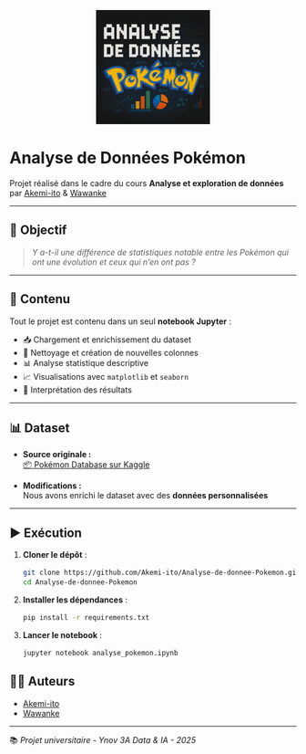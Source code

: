 <p align="center">
  <img src="images/banner.png" alt="Analyse de Données Pokémon" width="200">
</p>

# Analyse de Données Pokémon

Projet réalisé dans le cadre du cours **Analyse et exploration de données**  
par [Akemi-ito](https://github.com/Akemi-ito) & [Wawanke](https://github.com/Wawanke)

---

## 🎯 Objectif

> _Y a-t-il une différence de statistiques notable entre les Pokémon qui ont une évolution et ceux qui n’en ont pas ?_

---

## 🧪 Contenu

Tout le projet est contenu dans un seul **notebook Jupyter** :

- 📥 Chargement et enrichissement du dataset
- 🧼 Nettoyage et création de nouvelles colonnes
- 📊 Analyse statistique descriptive
- 📈 Visualisations avec `matplotlib` et `seaborn`
- 🧠 Interprétation des résultats

---

## 📊 Dataset

- **Source originale :**  
  [📦 Pokémon Database sur Kaggle](https://www.kaggle.com/datasets/mrdew25/pokemon-database/data)

- **Modifications :**  
  Nous avons enrichi le dataset avec des **données personnalisées**

---
## ▶️ Exécution

1. **Cloner le dépôt** :
   ```bash
   git clone https://github.com/Akemi-ito/Analyse-de-donnee-Pokemon.git
   cd Analyse-de-donnee-Pokemon

2. **Installer les dépendances** :

   ```bash
   pip install -r requirements.txt
   ```

3. **Lancer le notebook** :

   ```bash
   jupyter notebook analyse_pokemon.ipynb
   ```


## 🧑‍💻 Auteurs

* [Akemi-ito](https://github.com/Akemi-ito)
* [Wawanke](https://github.com/Wawanke)

---

📚 *Projet universitaire - Ynov 3A Data & IA - 2025*

```


